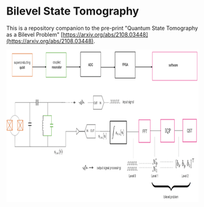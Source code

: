 # Bilevel State Tomography

This is a repository companion to the pre-print "Quantum State Tomography as a Bilevel Problem" [https://arxiv.org/abs/2108.03448](https://arxiv.org/abs/2108.03448).

<p align="center">
  <img src="flow.png" alt="" width="1440" height="400" style="margin-bottom: 10px;">
</p>

